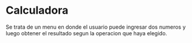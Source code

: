 # Calculadora

Se trata de un menu en donde el usuario puede ingresar dos numeros y luego obtener el resultado segun la operacion que haya elegido.
